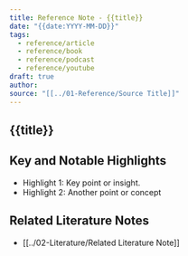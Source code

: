 ```yaml
---
title: Reference Note - {{title}}
date: "{{date:YYYY-MM-DD}}"
tags:
  - reference/article
  - reference/book
  - reference/podcast
  - reference/youtube
draft: true
author: 
source: "[[../01-Reference/Source Title]]"
---
```


## {{title}}

## Key and Notable Highlights

- Highlight 1: Key point or insight.
- Highlight 2: Another point or concept

## Related Literature Notes

- \[\[../02-Literature/Related Literature Note\]\]
